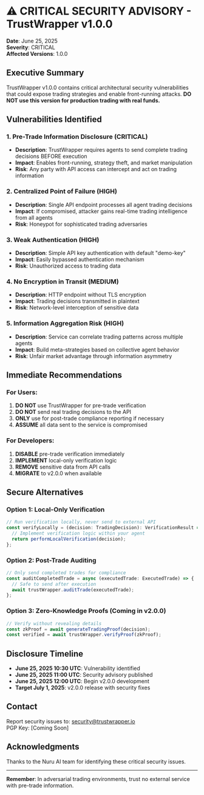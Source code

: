 # ⚠️ CRITICAL SECURITY ADVISORY - TrustWrapper v1.0.0

**Date**: June 25, 2025  
**Severity**: CRITICAL  
**Affected Versions**: 1.0.0  

## Executive Summary

TrustWrapper v1.0.0 contains critical architectural security vulnerabilities that could expose trading strategies and enable front-running attacks. **DO NOT use this version for production trading with real funds.**

## Vulnerabilities Identified

### 1. Pre-Trade Information Disclosure (CRITICAL)
- **Description**: TrustWrapper requires agents to send complete trading decisions BEFORE execution
- **Impact**: Enables front-running, strategy theft, and market manipulation
- **Risk**: Any party with API access can intercept and act on trading information

### 2. Centralized Point of Failure (HIGH)
- **Description**: Single API endpoint processes all agent trading decisions
- **Impact**: If compromised, attacker gains real-time trading intelligence from all agents
- **Risk**: Honeypot for sophisticated trading adversaries

### 3. Weak Authentication (HIGH)
- **Description**: Simple API key authentication with default "demo-key"
- **Impact**: Easily bypassed authentication mechanism
- **Risk**: Unauthorized access to trading data

### 4. No Encryption in Transit (MEDIUM)
- **Description**: HTTP endpoint without TLS encryption
- **Impact**: Trading decisions transmitted in plaintext
- **Risk**: Network-level interception of sensitive data

### 5. Information Aggregation Risk (HIGH)
- **Description**: Service can correlate trading patterns across multiple agents
- **Impact**: Build meta-strategies based on collective agent behavior
- **Risk**: Unfair market advantage through information asymmetry

## Immediate Recommendations

### For Users:
1. **DO NOT** use TrustWrapper for pre-trade verification
2. **DO NOT** send real trading decisions to the API
3. **ONLY** use for post-trade compliance reporting if necessary
4. **ASSUME** all data sent to the service is compromised

### For Developers:
1. **DISABLE** pre-trade verification immediately
2. **IMPLEMENT** local-only verification logic
3. **REMOVE** sensitive data from API calls
4. **MIGRATE** to v2.0.0 when available

## Secure Alternatives

### Option 1: Local-Only Verification
```typescript
// Run verification locally, never send to external API
const verifyLocally = (decision: TradingDecision): VerificationResult => {
  // Implement verification logic within your agent
  return performLocalVerification(decision);
};
```

### Option 2: Post-Trade Auditing
```typescript
// Only send completed trades for compliance
const auditCompletedTrade = async (executedTrade: ExecutedTrade) => {
  // Safe to send after execution
  await trustWrapper.auditTrade(executedTrade);
};
```

### Option 3: Zero-Knowledge Proofs (Coming in v2.0.0)
```typescript
// Verify without revealing details
const zkProof = await generateTradingProof(decision);
const verified = await trustWrapper.verifyProof(zkProof);
```

## Disclosure Timeline

- **June 25, 2025 10:30 UTC**: Vulnerability identified
- **June 25, 2025 11:00 UTC**: Security advisory published
- **June 25, 2025 12:00 UTC**: Begin v2.0.0 development
- **Target July 1, 2025**: v2.0.0 release with security fixes

## Contact

Report security issues to: security@trustwrapper.io  
PGP Key: [Coming Soon]

## Acknowledgments

Thanks to the Nuru AI team for identifying these critical security issues.

---

**Remember**: In adversarial trading environments, trust no external service with pre-trade information.